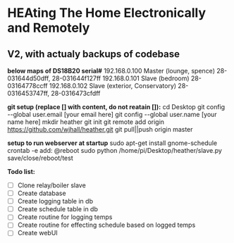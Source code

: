 # HEAting The Home Electronically and Remotely

## V2, with actualy backups of codebase

**below maps of DS18B20 serial#**
192.168.0.100 Master (lounge, spence) 28-031644d50dff, 28-031644f127ff
192.168.0.101 Slave (bedroom) 28-03164778ccff
192.168.0.102 Slave (exterior, Conservatory) 28-0316453747ff, 28-0316473cfdff

**git setup (replace [] with content, do not reatain []):**
cd Desktop
git config --global user.email [your email here]
git config --global user.name [your name here]
mkdir heather
git init
git remote add origin https://github.com/wjhall/heather.git
git pull||push origin master

**setup to run webserver at startup**
sudo apt-get install gnome-schedule
crontab -e
add:
@reboot sudo python /home/pi/Desktop/heather/slave.py
save/close/reboot/test

**Todo list:**
- [ ] Clone relay/boiler slave
- [ ] Create database
- [ ] Create logging table in db
- [ ] Create schedule table in db
- [ ] Create routine for logging temps
- [ ] Create routine for effecting schedule based on logged temps
- [ ] Create webUI
